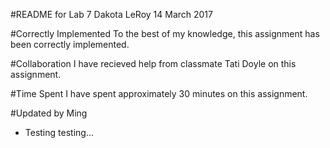 #README for Lab 7
Dakota LeRoy
14 March 2017

#Correctly Implemented
To the best of my knowledge, this assignment has been correctly implemented.

#Collaboration
I have recieved help from classmate Tati Doyle on this assignment.

#Time Spent
I have spent approximately 30 minutes on this assignment.

#Updated by Ming
* Testing testing...